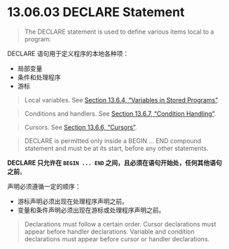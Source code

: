 # 13.06.03 DECLARE Statement

> The DECLARE statement is used to define various items local to a program:

DECLARE 语句用于定义程序的本地各种项：

- 局部变量
- 条件和处理程序
- 游标

> Local variables. See [Section 13.6.4, “Variables in Stored Programs”](https://dev.mysql.com/doc/refman/8.0/en/stored-program-variables.html).

> Conditions and handlers. See [Section 13.6.7, “Condition Handling”](https://dev.mysql.com/doc/refman/8.0/en/condition-handling.html).

> Cursors. See [Section 13.6.6, “Cursors”](https://dev.mysql.com/doc/refman/8.0/en/cursors.html).

> DECLARE is permitted only inside a BEGIN ... END compound statement and must be at its start, before any other statements.

**DECLARE 只允许在 `BEGIN ... END` 之间，且必须在语句开始处，任何其他语句之前**。

声明必须遵循一定的顺序：

- 游标声明必须出现在处理程序声明之前。
- 变量和条件声明必须出现在游标或处理程序声明之前。

> Declarations must follow a certain order. Cursor declarations must appear before handler declarations. Variable and condition declarations must appear before cursor or handler declarations.
